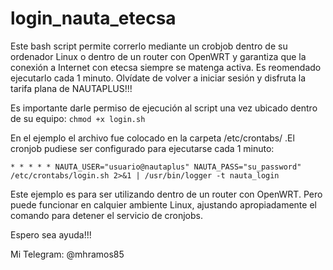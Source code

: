 # login_nauta_etecsa

Este bash script permite correrlo mediante un crobjob dentro de su ordenador Linux o dentro de un router con OpenWRT y garantiza que la conexión a Internet con etecsa siempre se matenga activa.
Es reomendado ejecutarlo cada 1 minuto.
Olvídate de volver a iniciar sesión y disfruta la tarifa plana de NAUTAPLUS!!!

Es importante darle permiso de ejecución al script una vez ubicado dentro de su equipo: `chmod +x login.sh`

En el ejemplo el archivo fue colocado en la carpeta /etc/crontabs/ .El cronjob pudiese ser configurado para ejecutarse cada 1 minuto: 

```shell
* * * * * NAUTA_USER="usuario@nautaplus" NAUTA_PASS="su_password" /etc/crontabs/login.sh 2>&1 | /usr/bin/logger -t nauta_login
```

Este ejemplo es para ser utilizando dentro de un router con OpenWRT. Pero puede funcionar en calquier ambiente Linux, ajustando apropiadamente el comando para detener el servicio de cronjobs.

Espero sea ayuda!!! 

Mi Telegram: @mhramos85
